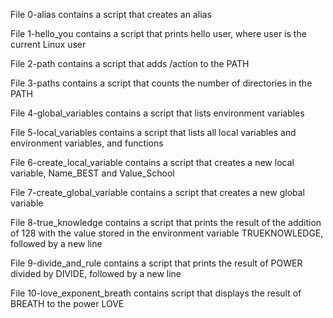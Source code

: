 File 0-alias contains a script that creates an alias

File 1-hello_you contains a script that prints hello user, where user is the current Linux user

File 2-path contains a script that adds /action to the PATH

File 3-paths contains a script that counts the number of directories in the PATH

File 4-global_variables contains a script that lists environment variables

File 5-local_variables contains a script that lists all local variables and environment variables, and functions

File 6-create_local_variable contains a script that creates a new local variable, Name_BEST and Value_School

File 7-create_global_variable contains a script that creates a new global variable

File 8-true_knowledge contains a script that prints the result of the addition of 128 with the value stored in the environment variable TRUEKNOWLEDGE, followed by a new line

File 9-divide_and_rule contains a script that prints the result of POWER divided by DIVIDE, followed by a new line

File 10-love_exponent_breath contains script that displays the result of BREATH to the power LOVE


